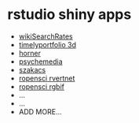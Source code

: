# rstudio shiny apps
+ [wikiSearchRates](http://glimmer.rstudio.com/pssguy/wikiSearchRates/)
+ [timelyportfolio 3d](http://glimmer.rstudio.com/timelyportfolio/shiny-d3-scatterplot/)
+ [horner](http://glimmer.rstudio.com/jeffreyhorner/TeachingLab/)
+ [psychemedia](http://glimmer.rstudio.com/psychemedia/nhssitrep/)
+ [szakacs](http://glimmer.rstudio.com/szakacs/test6/)
+ [ropensci rvertnet](http://glimmer.rstudio.com/ropensci/rvertnet/)
+ [ropensci rgbif](http://glimmer.rstudio.com/ropensci/rgbif/)
+ ...
+ ...
+ ADD MORE...